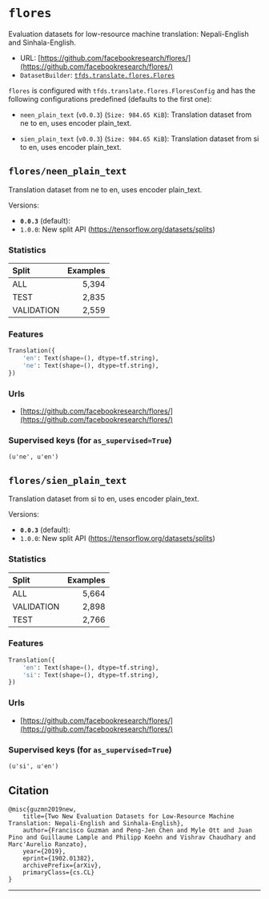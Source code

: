 <div itemscope itemtype="http://schema.org/Dataset">
  <div itemscope itemprop="includedInDataCatalog" itemtype="http://schema.org/DataCatalog">
    <meta itemprop="name" content="TensorFlow Datasets" />
  </div>

  <meta itemprop="name" content="flores" />
  <meta itemprop="description" content="Evaluation datasets for low-resource machine translation: Nepali-English and Sinhala-English.&#10;&#10;&#10;To use this dataset:&#10;&#10;```python&#10;import tensorflow_datasets as tfds&#10;&#10;ds = tfds.load('flores', split='train')&#10;for ex in ds.take(4):&#10;  print(ex)&#10;```&#10;&#10;See [the guide](https://www.tensorflow.org/datasets/overview) for more&#10;informations on [tensorflow_datasets](https://www.tensorflow.org/datasets).&#10;&#10;" />
  <meta itemprop="url" content="https://www.tensorflow.org/datasets/catalog/flores" />
  <meta itemprop="sameAs" content="https://github.com/facebookresearch/flores/" />
  <meta itemprop="citation" content="@misc{guzmn2019new,&#10;    title={Two New Evaluation Datasets for Low-Resource Machine Translation: Nepali-English and Sinhala-English},&#10;    author={Francisco Guzman and Peng-Jen Chen and Myle Ott and Juan Pino and Guillaume Lample and Philipp Koehn and Vishrav Chaudhary and Marc'Aurelio Ranzato},&#10;    year={2019},&#10;    eprint={1902.01382},&#10;    archivePrefix={arXiv},&#10;    primaryClass={cs.CL}&#10;}&#10;" />
</div>

# `flores`

Evaluation datasets for low-resource machine translation: Nepali-English and
Sinhala-English.

*   URL:
    [https://github.com/facebookresearch/flores/](https://github.com/facebookresearch/flores/)
*   `DatasetBuilder`:
    [`tfds.translate.flores.Flores`](https://github.com/tensorflow/datasets/tree/master/tensorflow_datasets/translate/flores.py)

`flores` is configured with `tfds.translate.flores.FloresConfig` and has the
following configurations predefined (defaults to the first one):

*   `neen_plain_text` (`v0.0.3`) (`Size: 984.65 KiB`): Translation dataset from
    ne to en, uses encoder plain_text.

*   `sien_plain_text` (`v0.0.3`) (`Size: 984.65 KiB`): Translation dataset from
    si to en, uses encoder plain_text.

## `flores/neen_plain_text`
Translation dataset from ne to en, uses encoder plain_text.

Versions:

*   **`0.0.3`** (default):
*   `1.0.0`: New split API (https://tensorflow.org/datasets/splits)

### Statistics

Split      | Examples
:--------- | -------:
ALL        | 5,394
TEST       | 2,835
VALIDATION | 2,559

### Features
```python
Translation({
    'en': Text(shape=(), dtype=tf.string),
    'ne': Text(shape=(), dtype=tf.string),
})
```

### Urls

*   [https://github.com/facebookresearch/flores/](https://github.com/facebookresearch/flores/)

### Supervised keys (for `as_supervised=True`)
`(u'ne', u'en')`

## `flores/sien_plain_text`
Translation dataset from si to en, uses encoder plain_text.

Versions:

*   **`0.0.3`** (default):
*   `1.0.0`: New split API (https://tensorflow.org/datasets/splits)

### Statistics

Split      | Examples
:--------- | -------:
ALL        | 5,664
VALIDATION | 2,898
TEST       | 2,766

### Features
```python
Translation({
    'en': Text(shape=(), dtype=tf.string),
    'si': Text(shape=(), dtype=tf.string),
})
```

### Urls

*   [https://github.com/facebookresearch/flores/](https://github.com/facebookresearch/flores/)

### Supervised keys (for `as_supervised=True`)
`(u'si', u'en')`

## Citation
```
@misc{guzmn2019new,
    title={Two New Evaluation Datasets for Low-Resource Machine Translation: Nepali-English and Sinhala-English},
    author={Francisco Guzman and Peng-Jen Chen and Myle Ott and Juan Pino and Guillaume Lample and Philipp Koehn and Vishrav Chaudhary and Marc'Aurelio Ranzato},
    year={2019},
    eprint={1902.01382},
    archivePrefix={arXiv},
    primaryClass={cs.CL}
}
```

--------------------------------------------------------------------------------
